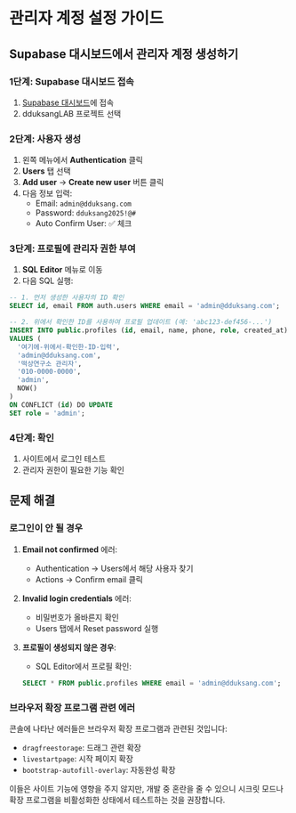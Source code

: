 # 관리자 계정 설정 가이드

## Supabase 대시보드에서 관리자 계정 생성하기

### 1단계: Supabase 대시보드 접속
1. [Supabase 대시보드](https://app.supabase.com)에 접속
2. dduksangLAB 프로젝트 선택

### 2단계: 사용자 생성
1. 왼쪽 메뉴에서 **Authentication** 클릭
2. **Users** 탭 선택
3. **Add user** → **Create new user** 버튼 클릭
4. 다음 정보 입력:
   - Email: `admin@dduksang.com`
   - Password: `dduksang2025!@#`
   - Auto Confirm User: ✅ 체크

### 3단계: 프로필에 관리자 권한 부여
1. **SQL Editor** 메뉴로 이동
2. 다음 SQL 실행:

```sql
-- 1. 먼저 생성한 사용자의 ID 확인
SELECT id, email FROM auth.users WHERE email = 'admin@dduksang.com';

-- 2. 위에서 확인한 ID를 사용하여 프로필 업데이트 (예: 'abc123-def456-...')
INSERT INTO public.profiles (id, email, name, phone, role, created_at)
VALUES (
  '여기에-위에서-확인한-ID-입력',
  'admin@dduksang.com',
  '떡상연구소 관리자',
  '010-0000-0000',
  'admin',
  NOW()
)
ON CONFLICT (id) DO UPDATE
SET role = 'admin';
```

### 4단계: 확인
1. 사이트에서 로그인 테스트
2. 관리자 권한이 필요한 기능 확인

## 문제 해결

### 로그인이 안 될 경우
1. **Email not confirmed** 에러:
   - Authentication → Users에서 해당 사용자 찾기
   - Actions → Confirm email 클릭

2. **Invalid login credentials** 에러:
   - 비밀번호가 올바른지 확인
   - Users 탭에서 Reset password 실행

3. **프로필이 생성되지 않은 경우**:
   - SQL Editor에서 프로필 확인:
   ```sql
   SELECT * FROM public.profiles WHERE email = 'admin@dduksang.com';
   ```

### 브라우저 확장 프로그램 관련 에러
콘솔에 나타난 에러들은 브라우저 확장 프로그램과 관련된 것입니다:
- `dragfreestorage`: 드래그 관련 확장
- `livestartpage`: 시작 페이지 확장
- `bootstrap-autofill-overlay`: 자동완성 확장

이들은 사이트 기능에 영향을 주지 않지만, 개발 중 혼란을 줄 수 있으니 시크릿 모드나 확장 프로그램을 비활성화한 상태에서 테스트하는 것을 권장합니다.